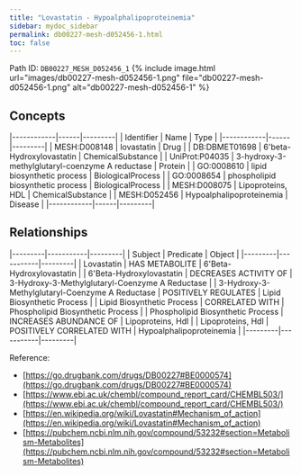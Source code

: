 ```yaml
---
title: "Lovastatin - Hypoalphalipoproteinemia"
sidebar: mydoc_sidebar
permalink: db00227-mesh-d052456-1.html
toc: false 
---
```



Path ID: `DB00227_MESH_D052456_1`
{% include image.html url="images/db00227-mesh-d052456-1.png" file="db00227-mesh-d052456-1.png" alt="db00227-mesh-d052456-1" %}

## Concepts

|------------|------|---------|
| Identifier | Name | Type    |
|------------|------|---------|
| MESH:D008148 | lovastatin | Drug |
| DB:DBMET01698 | 6'beta-Hydroxylovastatin | ChemicalSubstance |
| UniProt:P04035 | 3-hydroxy-3-methylglutaryl-coenzyme A reductase | Protein |
| GO:0008610 | lipid biosynthetic process | BiologicalProcess |
| GO:0008654 | phospholipid biosynthetic process | BiologicalProcess |
| MESH:D008075 | Lipoproteins, HDL | ChemicalSubstance |
| MESH:D052456 | Hypoalphalipoproteinemia | Disease |
|------------|------|---------|

## Relationships

|---------|-----------|---------|
| Subject | Predicate | Object  |
|---------|-----------|---------|
| Lovastatin | HAS METABOLITE | 6'Beta-Hydroxylovastatin |
| 6'Beta-Hydroxylovastatin | DECREASES ACTIVITY OF | 3-Hydroxy-3-Methylglutaryl-Coenzyme A Reductase |
| 3-Hydroxy-3-Methylglutaryl-Coenzyme A Reductase | POSITIVELY REGULATES | Lipid Biosynthetic Process |
| Lipid Biosynthetic Process | CORRELATED WITH | Phospholipid Biosynthetic Process |
| Phospholipid Biosynthetic Process | INCREASES ABUNDANCE OF | Lipoproteins, Hdl |
| Lipoproteins, Hdl | POSITIVELY CORRELATED WITH | Hypoalphalipoproteinemia |
|---------|-----------|---------|

Reference: 
  - [https://go.drugbank.com/drugs/DB00227#BE0000574](https://go.drugbank.com/drugs/DB00227#BE0000574)
  - [https://www.ebi.ac.uk/chembl/compound_report_card/CHEMBL503/](https://www.ebi.ac.uk/chembl/compound_report_card/CHEMBL503/)
  - [https://en.wikipedia.org/wiki/Lovastatin#Mechanism_of_action](https://en.wikipedia.org/wiki/Lovastatin#Mechanism_of_action)
  - [https://pubchem.ncbi.nlm.nih.gov/compound/53232#section=Metabolism-Metabolites](https://pubchem.ncbi.nlm.nih.gov/compound/53232#section=Metabolism-Metabolites)
